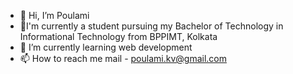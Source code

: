 - 👋 Hi, I’m Poulami
- 👀I'm currently a student pursuing my Bachelor of Technology in Informational Technology from BPPIMT, Kolkata 
- 🌱 I’m currently learning web development
- 📫 How to reach me mail - poulami.kv@gmail.com

<!---
poulami08/poulami08 is a ✨ special ✨ repository because its `README.md` (this file) appears on your GitHub profile.
You can click the Preview link to take a look at your changes.
--->
